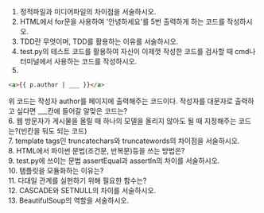 1. 정적파일과 미디어파일의 차이점을 서술하시오.  
2. HTML에서 for문을 사용하여 '안녕하세요'를 5번 출력하게 하는 코드를 작성하시오.  
3. TDD란 무엇이며, TDD를 활용하는 이유를 서술하시오.  
4. test.py의 테스트 코드를 활용하여 자신이 이제껏 작성한 코드를 검사할 때 cmd나 터미널에서 사용하는 코드를 작성하시오.  
5.
```HTML
<a>{{ p.author | ___ }}</a>
```
위 코드는 작성자 author를 페이지에 출력해주는 코드이다. 작성자를 대문자로 출력하고 싶다면 ___칸에 들어갈 알맞은 코드는?  
6. 웹 방문자가 게시물을 올릴 때 하나의 모델을 올리지 않아도 될 때 지정해주는 코드는?(빈칸을 둬도 되는 코드)  
7. template tags인 truncatechars와 truncatewords의 차이점을 서술하시오.  
8.  HTML에서 파이썬 문법(조건문, 반복문)등을 쓰는 방법은?  
9.  test.py에 쓰이는 문법 assertEqual과 assertIn의 차이를 서술하시오.  
10.  탬플릿을 모듈화하는 이유는?  
11.  다대일 관계를 실현하기 위해 필요한 함수는?  
12.  CASCADE와 SETNULL의 차이를 서술하시오.  
13.  BeautifulSoup의 역할을 서술하시오.  
